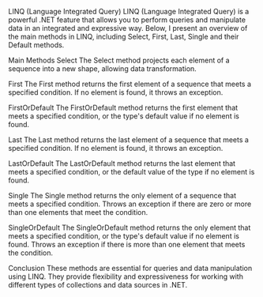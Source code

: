 LINQ (Language Integrated Query)
LINQ (Language Integrated Query) is a powerful .NET feature that allows you to perform queries and manipulate data in an integrated and expressive way. Below, I present an overview of the main methods in LINQ, including Select, First, Last, Single and their Default methods.

Main Methods
Select
The Select method projects each element of a sequence into a new shape, allowing data transformation.

First
The First method returns the first element of a sequence that meets a specified condition. If no element is found, it throws an exception.

FirstOrDefault
The FirstOrDefault method returns the first element that meets a specified condition, or the type's default value if no element is found.

Last
The Last method returns the last element of a sequence that meets a specified condition. If no element is found, it throws an exception.

LastOrDefault
The LastOrDefault method returns the last element that meets a specified condition, or the default value of the type if no element is found.

Single
The Single method returns the only element of a sequence that meets a specified condition. Throws an exception if there are zero or more than one elements that meet the condition.

SingleOrDefault
The SingleOrDefault method returns the only element that meets a specified condition, or the type's default value if no element is found. Throws an exception if there is more than one element that meets the condition.

Conclusion
These methods are essential for queries and data manipulation using LINQ. They provide flexibility and expressiveness for working with different types of collections and data sources in .NET.
